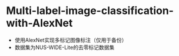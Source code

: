 # Multi-label-image-classification-with-AlexNet
* 使用AlexNet实现多标记图像标注（仅用于备份） 
* 数据集为NUS-WIDE-Lite的去零标记数据集
